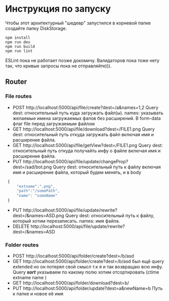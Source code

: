 # Инструкция по запуску

Чтобы этот архитектурный "шедевр" запустился в корневой папке создайте папку DiskStorage.

```
npm install
npm run dev 
npm run build
npm run lint
```
ESLint пока не работает позже докомичу. Валидаторов пока тоже нету так, что кривые запросы пока не отправляйте))).


## Router

### File routes


+ POST http://localhost:5000/api/file/create?dest=/a&names=1,2 Query dest: относительный путь куда загружать файл(ы). names: указывать желаемые имена загружаемых фалов без расширений. В form-data флаг file перед загружаемым файлом
+ GET http://localhost:5000/api/file/download?dest=/FILE1.png Query dest: относительный путь откуда загружать файл включая имя и расширение файла. 
+ GET http://localhost:5000/api/file/getView?dest=/FILE1.png Query dest: относительный путь откуда получайть инфу о файле включая имя и расширение файла. 
+ PUT http://localhost:5000/api/file/update/changeProp?dest=/sad/bot.png Query dest: относительный путь к файлу включая имя и расширение файла, который будем менять, и в body 
```javascript
 {
     "extname":".png",
     "path":"/somePath",
     "name": "someName"
 } 
 ```
 + PUT http://localhost:5000/api/file/update/rewrite?dest=/&names=ASD.png Query dest: относительный путь к файлу, который хотим перезаписать. names: имя файла. 
 + DELETE http://localhost:5000/api/file/update/rewrite?dest=/&names=ASD
 ### Folder routes
 + POST http://localhost:5000/api/folder/create?dest=/b/asd
 + GET http://localhost:5000/api/folder/create?dest=/b/asd был ещё query extended но он потерял свой смысл т.к я и так возвращаю всю инфу. Query ***sort*** указываем по какому полю хотим отсортировать (ctime extname name )
 + GET http://localhost:5000/api/folder/download?dest=b/
 + PUT http://localhost:5000/api/folder/update?dest=a&newName=b   Путь к папке и новое её имя
 




